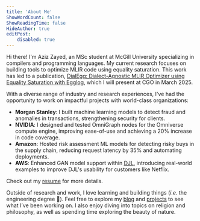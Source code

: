 ```yaml
---
title: 'About Me'
ShowWordCount: false
ShowReadingTime: false
HideAuthor: true
editPost:
    disabled: true
---
```

Hi there! I'm Aziz Zayed, an MSc student at McGill University specializing in compilers and programming languages.
My current research focuses on building tools to optimize MLIR code using equality saturation.
This work has led to a publication, [DialEgg: Dialect-Agnostic MLIR Optimizer using Equality Saturation with Egglog](/publications/dialegg), which I will present at CGO in March 2025.

With a diverse range of industry and research experiences, I've had the opportunity to work on impactful projects with world-class organizations:

- **Morgan Stanley**: I built machine learning models to detect fraud and anomalies in transactions, strengthening security for clients.
- **NVIDIA**: I designed and tested OmniGraph nodes for the Omniverse compute engine, improving ease-of-use and achieving a 20% increase in code coverage.
- **Amazon**: Hosted risk assessment ML models for detecting risky buys in the supply chain, reducing request latency by 35% and automating deployments.
- **AWS**: Enhanced GAN model support within [DJL](https://github.com/deepjavalibrary), introducing real-world examples to improve DJL's usability for customers like Netflix.

 Check out my [resume](/home/Abd-El-Aziz_Zayed.pdf) for more details.

Outside of research and work, I love learning and building things (*i.e.* the engineering degree 🙂). Feel free to explore my [blog](/blog) and [projects](/projects) to see what I’ve been working on. I also enjoy diving into topics on religion and philosophy, as well as spending time exploring the beauty of nature.